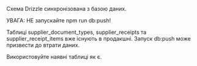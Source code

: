 
Схема Drizzle синхронізована з базою даних.

УВАГА: НЕ запускайте npm run db:push!

Таблиці supplier_document_types, supplier_receipts та supplier_receipt_items вже існують в продакшні.
Запуск db:push може призвести до втрати даних.

Використовуйте наявні таблиці як є.


